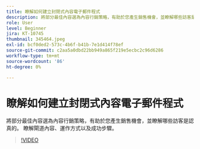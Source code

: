 ```yaml
---
title: 瞭解如何建立封閉式內容電子郵件程式
description: 將部分最佳內容選為內容行銷策略，有助於您產生銷售機會，並瞭解哪些訪客是認真的。 瞭解閘道…… （說明應該介於60到160個字元之間）
role: User
level: Beginner
jira: KT-10745
thumbnail: 345464.jpeg
exl-id: bcf0ded2-573c-4b6f-b41b-7e1d414f78ef
source-git-commit: c2aa5a0dbd22bb949a865f219e5ecbc2c96d6286
workflow-type: tm+mt
source-wordcount: '86'
ht-degree: 0%

---
```


# 瞭解如何建立封閉式內容電子郵件程式

將部分最佳內容選為內容行銷策略，有助於您產生銷售機會，並瞭解哪些訪客是認真的。 瞭解閘道內容、運作方式以及成功步驟。

>[!VIDEO](https://video.tv.adobe.com/v/345464/?quality=12&learn=on)
